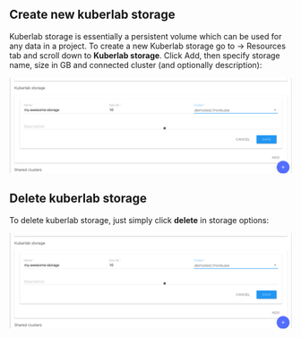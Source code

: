 ## Create new kuberlab storage

Kuberlab storage is essentially a persistent volume which can be used for any data in a project.
To create a new Kuberlab storage go to <workspace> -> Resources tab and scroll down to **Kuberlab storage**.
Click Add, then specify storage name, size in GB and connected cluster (and optionally description):

![](/img/kube-storage/create.png)

## Delete kuberlab storage

To delete kuberlab storage, just simply click **delete** in storage options:

![](/img/kube-storage/create.png)
